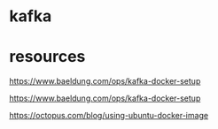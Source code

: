 # kafka

# resources

https://www.baeldung.com/ops/kafka-docker-setup

https://www.baeldung.com/ops/kafka-docker-setup

https://octopus.com/blog/using-ubuntu-docker-image

